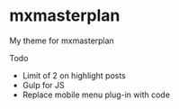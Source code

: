 # mxmasterplan
My theme for mxmasterplan


Todo
- Limit of 2 on highlight posts
- Gulp for JS
- Replace mobile menu plug-in with code